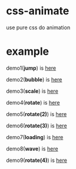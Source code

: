 # css-animate 
  use pure css do animation

# example

demo1(<b>jump</b>) is [here](https://jsfiddle.net/smallin/L8hjuvd1/9/)

demo2(<b>bubble</b>) is [here](https://jsfiddle.net/smallin/69z2wepo/200618/)

demo3(<b>scale</b>) is [here](https://jsfiddle.net/smallin/69z2wepo/200676/)

demo4(<b>rotate</b>) is [here](https://jsfiddle.net/smallin/sv9nfk7p/)

demo5(<b>rotate(2)</b>) is [here](https://codesandbox.io/s/yjz13jvnwx)

demo6(<b>rotate(3)</b>) is [here](https://codesandbox.io/s/mj8j9n3o3p)

demo7(<b>loading</b>) is [here](https://codesandbox.io/s/l39y61604l)

demo8(<b>wave</b>) is [here](https://codesandbox.io/s/w1n07p957)

demo9(<b>rotate(4)</b>) is [here](https://codesandbox.io/s/2vzz53lvmr)

